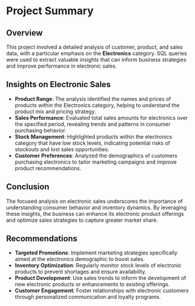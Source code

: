 # Project Summary

## Overview
This project involved a detailed analysis of customer, product, and sales data, with a particular emphasis on the **Electronics** category. SQL queries were used to extract valuable insights that can inform business strategies and improve performance in electronic sales.

## Insights on Electronic Sales
- **Product Range**: The analysis identified the names and prices of products within the Electronics category, helping to understand the product mix and pricing strategy.
- **Sales Performance**: Evaluated total sales amounts for electronics over the specified period, revealing trends and patterns in consumer purchasing behavior.
- **Stock Management**: Highlighted products within the electronics category that have low stock levels, indicating potential risks of stockouts and lost sales opportunities.
- **Customer Preferences**: Analyzed the demographics of customers purchasing electronics to tailor marketing campaigns and improve product recommendations.

## Conclusion
The focused analysis on electronic sales underscores the importance of understanding consumer behavior and inventory dynamics. By leveraging these insights, the business can enhance its electronic product offerings and optimize sales strategies to capture greater market share.

## Recommendations
- **Targeted Promotions**: Implement marketing strategies specifically aimed at the electronics demographic to boost sales.
- **Inventory Optimization**: Regularly monitor stock levels of electronic products to prevent shortages and ensure availability.
- **Product Development**: Use sales trends to inform the development of new electronic products or enhancements to existing offerings.
- **Customer Engagement**: Foster relationships with electronic customers through personalized communication and loyalty programs.

